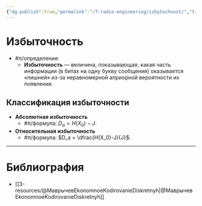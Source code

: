 ```yaml
---
{"dg-publish":true,"permalink":"/7-radio-engineering/izbytochnost/","title":"Избыточность","tags":["цос","кодирование"]}
---
```



# Избыточность

- #π/определение:
	- **Избыточность** — величина, показывающая, какая часть информации (в битах на одну букву сообщения) оказывается «лишней» из-за неравномерной априорной вероятности их появления.

## Классификация избыточности

- **Абсолютная избыточность**
	- #π/формула: $D_a = H(X_0)-J$.
- **Относительная избыточность**
	- #π/формула: $D_a = \dfrac{H(X_0)-J}{J}$.

---

# Библиография

- [[3-resources/@МаврычевEkonomnoeKodirovanieDiskretnyh\|@МаврычевEkonomnoeKodirovanieDiskretnyh]]
